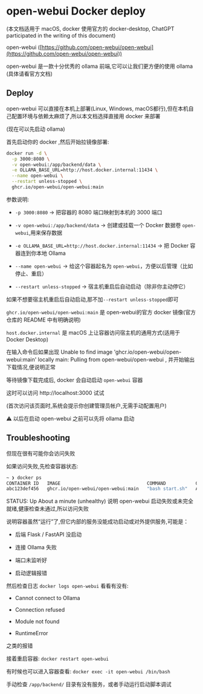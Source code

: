 # open-webui Docker deploy

(本文档适用于 macOS, docker 使用官方的 docker-desktop, ChatGPT participated in the writing of this document)

open-webui ([https://github.com/open-webui/open-webui](https://github.com/open-webui/open-webui))

open-webui 是一款十分优秀的 ollama 前端,它可以让我们更方便的使用 ollama (具体请看官方文档)

## Deploy

open-webui 可以直接在本机上部署(Linux, Windows, macOS都行),但在本机自己配置环境与依赖太麻烦了,所以本文档选择直接用 docker 来部署

(现在可以先启动 ollama)

首先启动你的 docker ,然后开始拉镜像部署:

```zsh
docker run -d \
  -p 3000:8080 \
  -v open-webui:/app/backend/data \
  -e OLLAMA_BASE_URL=http://host.docker.internal:11434 \
  --name open-webui \
  --restart unless-stopped \
  ghcr.io/open-webui/open-webui:main
```

参数说明:

* `-p 3000:8080` → 把容器的 8080 端口映射到本机的 3000 端口

* `-v open-webui:/app/backend/data` → 创建或挂载一个 Docker 数据卷 `open-webui`,用来保存数据

* `-e OLLAMA_BASE_URL=http://host.docker.internal:11434` → 把 Docker 容器连到你本地 Ollama

* `--name open-webui` → 给这个容器起名为 `open-webui`，方便以后管理（比如停止、重启）

* `--restart unless-stopped` → 宿主机重启后自动启动（除非你主动停它）

如果不想要宿主机重启后自动启动,那不加`--restart unless-stopped`即可

`ghcr.io/open-webui/open-webui:main` 是 open-webui的官方 docker 镜像(官方仓库的 README 中有明确说明)

`host.docker.internal` 是 macOS 上让容器访问宿主机的通用方式(适用于 Docker Desktop)

在输入命令后如果出现 Unable to find image 'ghcr.io/open-webui/open-webui:main' locally main: Pulling from open-webui/open-webui , 并开始输出下载情况,便说明正常

等待镜像下载完成后, docker 会自动启动 `open-webui` 容器

这时可以访问 http://localhost:3000 试试

(首次访问该页面时,系统会提示你创建管理员帐户,无需手动配置用户)

⚠️ 以后在启动 open-webui 之前可以先将 ollama 启动

## Troubleshooting

但现在很有可能你会访问失败

如果访问失败,先检查容器状态:

```zsh
~ ❯ docker ps
CONTAINER ID   IMAGE                                COMMAND           CREATED              STATUS                          PORTS                                         NAMES
abc123def456   ghcr.io/open-webui/open-webui:main   "bash start.sh"   About a minute ago   Up About a minute (unhealthy)   0.0.0.0:3000->8080/tcp, [::]:3000->8080/tcp   open-webui
```

STATUS: Up About a minute (unhealthy) 说明 open-webui 启动失败或未完全就绪,健康检查未通过,所以访问失败

说明容器虽然“运行”了,但它内部的服务没能成功启动或对外提供服务,可能是：

* 后端 Flask / FastAPI 没启动

* 连接 Ollama 失败

* 端口未监听好

* 启动逻辑报错

然后检查日志 `docker logs open-webui` 看看有没有:

* Cannot connect to Ollama

* Connection refused

* Module not found

* RuntimeError

之类的报错

接着重启容器: `docker restart open-webui`

有时候也可以进入容器查看: `docker exec -it open-webui /bin/bash`

手动检查 `/app/backend/` 目录有没有服务，或者手动运行启动脚本调试
